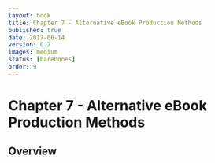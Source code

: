 ```yaml
---
layout: book
title: Chapter 7 - Alternative eBook Production Methods
published: true
date: 2017-06-14
version: 0.2
images: medium
status: [barebones]
order: 9
---
```

# Chapter 7 - Alternative eBook Production Methods

## Overview
